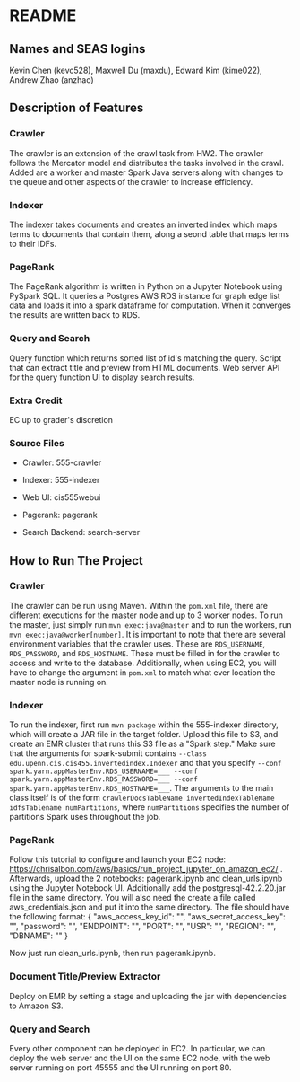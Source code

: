 # README

## Names and SEAS logins

Kevin Chen (kevc528), Maxwell Du (maxdu), Edward Kim (kime022), Andrew Zhao (anzhao)

## Description of Features

### Crawler

The crawler is an extension of the crawl task from HW2. The crawler follows the Mercator model and distributes the tasks involved in the crawl. Added are a worker and master Spark Java servers along with changes to the queue and other aspects of the crawler to increase efficiency.

### Indexer
The indexer takes documents and creates an inverted index which maps terms to documents that contain them, along a seond table that maps terms to their IDFs. 

### PageRank

The PageRank algorithm is written in Python on a Jupyter Notebook using PySpark SQL. It queries a Postgres AWS RDS instance for graph edge list
data and loads it into a spark dataframe for computation. When it converges the results are written back to RDS.

### Query and Search

Query function which returns sorted list of id's matching the query.
Script that can extract title and preview from HTML documents.
Web server API for the query function
UI to display search results.

### Extra Credit

EC up to grader's discretion

### Source Files

* Crawler: 555-crawler

* Indexer: 555-indexer

* Web UI: cis555webui

* Pagerank: pagerank

* Search Backend: search-server

## How to Run The Project

### Crawler

The crawler can be run using Maven. Within the `pom.xml` file, there are different executions for the master node and up to 3 worker nodes.
To run the master, just simply run `mvn exec:java@master` and to run the workers, run `mvn exec:java@worker[number]`.
It is important to note that there are several environment variables that the crawler uses. These are `RDS_USERNAME`, `RDS_PASSWORD`,
and `RDS_HOSTNAME`. These must be filled in for the crawler to access and write to the database. Additionally,
when using EC2, you will have to change the argument in `pom.xml` to match what ever location the master node is running on.

### Indexer
To run the indexer, first run `mvn package` within the 555-indexer directory, which will create a JAR file in the target folder. Upload this file to S3, and create an EMR cluster that runs this S3 file as a "Spark step." Make sure that the arguments for spark-submit contains ``--class edu.upenn.cis.cis455.invertedindex.Indexer`` and that you specify ``--conf spark.yarn.appMasterEnv.RDS_USERNAME=___ --conf spark.yarn.appMasterEnv.RDS_PASSWORD=___ --conf spark.yarn.appMasterEnv.RDS_HOSTNAME=___``. The arguments to the main class itself is of the form ``crawlerDocsTableName invertedIndexTableName idfsTablename numPartitions``, where ``numPartitions`` specifies the number of partitions Spark uses throughout the job. 

### PageRank

Follow this tutorial to configure and launch your EC2 node: https://chrisalbon.com/aws/basics/run_project_jupyter_on_amazon_ec2/ . Afterwards,
upload the 2 notebooks: pagerank.ipynb and clean_urls.ipynb using the Jupyter Notebook UI. Additionally add the postgresql-42.2.20.jar file in
the same directory. You will also need the create a file called aws_credentials.json and put it into the same directory. The file should have the
following format:
{
"aws_access_key_id": "",
"aws_secret_access_key": "",
"password": "",
"ENDPOINT": "",
"PORT": "",
"USR": "",
"REGION": "",
"DBNAME": ""
}

Now just run clean_urls.ipynb, then run pagerank.ipynb.

### Document Title/Preview Extractor

Deploy on EMR by setting a stage and uploading the jar with dependencies to Amazon S3.

### Query and Search

Every other component can be deployed in EC2.
In particular, we can deploy the web server and the UI on the same EC2 node,
with the web server running on port 45555 and the UI running on port 80.
